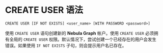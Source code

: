 # CREATE USER 语法

```ngql
CREATE USER [IF NOT EXISTS] <user_name> [WITH PASSWORD <password>]
```

使用 `CREATE USER` 语句创建新的 **Nebula Graph** 帐户。使用 `CREATE USER` 必须拥有全局的 `CREATE USER` 权限。默认情况下，尝试创建一个已经存在的用户会发生错误。如果使用 `IF NOT EXISTS` 子句，则会提示用户名已存在。
